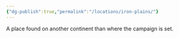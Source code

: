 ```yaml
---
{"dg-publish":true,"permalink":"/locations/iron-plains/"}
---
```


A place found on another continent than where the campaign is set.